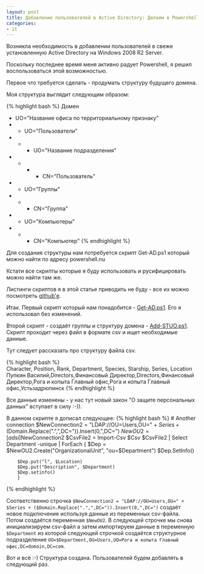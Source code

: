 ```yaml
---
layout: post
title: Добавление пользователей в Active Directory: Делаем в Powershell
categories:
- it
---
```

Возникла необходимость в добавлении пользователей в свеже установленную Active Directory на Windows 2008 R2 Server.

Поскольку последнее время меня активно радует Powershell, я решил воспользоваться этой возможностью.

Первое что требуется сделать - продумать структуру будущего домена.

Моя структура выглядит следующим образом:

{% highlight bash %}
Домен
- UO="Название офиса по территориальному признаку"
- - UO="Пользователи"
- - - UO="Название подразделения"
- - - - CN="Пользователь"
- - UO="Группы"
- - - CN="Группа"
- - UO="Компьютеры"
- - - CN="Компьютер"
{% endhighlight %}

Для создания структуры нам потребуется скрипт Get-AD.ps1 который можно найти по адресу powershell.nu

Кстати все скрипты которые я буду использовать и русифицировать можно найти там же.

Листинги скриптов я в этой статье приводить не буду - все их можно посмотреть [github'е](https://github.com/stillru/PersonalPakage/tree/master/Scripts/Powershell/AD-Scripts).

Итак. Первый скрипт который нам понадобится - [Get-AD.ps1](https://raw.github.com/stillru/PersonalPakage/master/Scripts/Powershell/AD-Scripts/Get-AD.ps1). Его я использовал без изменений.

Второй скрипт - создаёт группы и структуру домена - [Add-STUO.ps1](https://raw.github.com/stillru/PersonalPakage/master/Scripts/Powershell/AD-Scripts/Add-STUO.ps1). Скрипт проходит через файл в формате csv и ищет необходимые данные.

Тут следует рассказать про структуру файла csv.

{% highlight bash %}    
Character, Position, Rank, Department, Species, Starship, Series, Location
Пупкин Василий,Directors,Финансовый Директор,Directors,Финансовый Директор,Рога и копыта Главный офис,Рога и копыта Главный офис,Устьзадрюпинск
{% endhighlight %}

Все данные изменены - у нас тут новый закон "О защите персональных данных" вступает в силу :-)).

В данном скрипте я дописал следующее:
{% highlight bash %}
		# Another connection
		$NewConnection2 = "LDAP://OU=Users,OU=" + $Series + ($Domain.Replace(".",",DC=")).Insert(0,",DC=")
		$NewOU2 = [adsi]$NewConnection2
		$CsvFile2 = Import-Csv $Csv
		$CsvFile2 | Select Department -unique | ForEach {
		$Dep = $NewOU2.Create("OrganizationalUnit", "ou=$Department")
		$Dep.SetInfo()

		$Dep.put("l", $Location)
		$Dep.put("Description", $Department)
		$Dep.setinfo()
		}
{% endhighlight %}

Соответственно строчка `$NewConnection2 = "LDAP://OU=Users,OU=" + $Series + ($Domain.Replace(".",",DC=")).Insert(0,",DC=")` создаёт новое подключение используя данные из переменных csv-файла. Потом создаётся переменная `$NewOU2`. В следующей строчке мы снова инициализируем csv-файл а затем импортируем данные в переменную `$Department` из которой следующей строчкой создаётся структурное подразделение `UO=$Department,OU=Users,UO=Рога и копыта Главный офис,DC=domain,DC=com`.

Вот и всё :-) Структура создана. Пользователей будем добавлять в следующий раз.
 